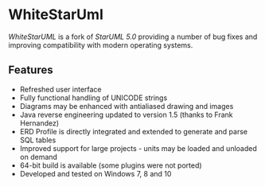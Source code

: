 # WhiteStarUml

*WhiteStarUML* is a fork of *StarUML 5.0* providing a number of bug fixes and improving compatibility with modern operating systems.

## Features
* Refreshed user interface
* Fully functional handling of UNICODE strings
* Diagrams may be enhanced with antialiased drawing and images
* Java reverse engineering updated to version 1.5 (thanks to Frank Hernandez)
* ERD Profile is directly integrated and extended to generate and parse SQL tables
* Improved support for large projects - units may be loaded and unloaded on demand
* 64-bit build is available (some plugins were not ported)
* Developed and tested on Windows 7, 8 and 10
